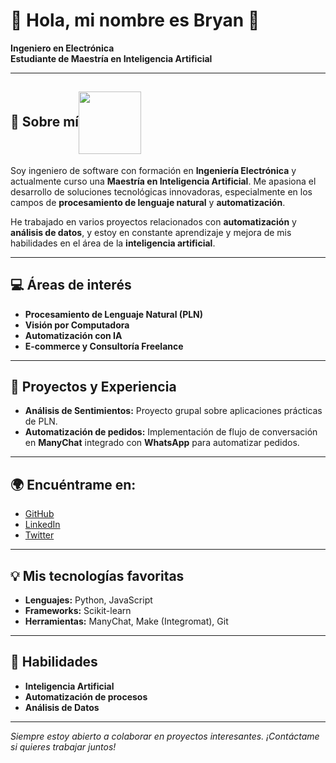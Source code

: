 # 👋 Hola, mi nombre es Bryan 👋

**Ingeniero en Electrónica**  
**Estudiante de Maestría en Inteligencia Artificial**


---

## 🚀 Sobre mí<img src="https://media1.giphy.com/media/v1.Y2lkPTc5MGI3NjExMnhheGgxczdxbTFxOXM5Z203ZW11a2FmbTMzZDZqYmF1M2psYXZlZiZlcD12MV9pbnRlcm5hbF9naWZfYnlfaWQmY3Q9Zw/KH26c44GWcwlty8DnW/giphy.gif" width="100" align="center"> 

Soy ingeniero de software con formación en **Ingeniería Electrónica** y actualmente curso una **Maestría en Inteligencia Artificial**. Me apasiona el desarrollo de soluciones tecnológicas innovadoras, especialmente en los campos de **procesamiento de lenguaje natural** y **automatización**.

He trabajado en varios proyectos relacionados con **automatización** y **análisis de datos**, y estoy en constante aprendizaje y mejora de mis habilidades en el área de la **inteligencia artificial**.

---

## 💻 Áreas de interés

- **Procesamiento de Lenguaje Natural (PLN)**
- **Visión por Computadora**
- **Automatización con IA**
- **E-commerce y Consultoría Freelance**


---

## 🌱 Proyectos y Experiencia

- **Análisis de Sentimientos:** Proyecto grupal sobre aplicaciones prácticas de PLN.
- **Automatización de pedidos:** Implementación de flujo de conversación en **ManyChat** integrado con **WhatsApp** para automatizar pedidos.


---

## 🌍 Encuéntrame en:

- [GitHub](https://github.com/tuusuario)
- [LinkedIn](https://linkedin.com/in/tuusuario)
- [Twitter](https://twitter.com/tuusuario)

---

## 💡 Mis tecnologías favoritas

- **Lenguajes:** Python, JavaScript
- **Frameworks:** Scikit-learn
- **Herramientas:** ManyChat, Make (Integromat), Git

---

## 🎯 Habilidades

- **Inteligencia Artificial**
- **Automatización de procesos**
- **Análisis de Datos**

---

_Siempre estoy abierto a colaborar en proyectos interesantes. ¡Contáctame si quieres trabajar juntos!_




